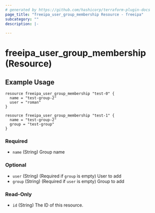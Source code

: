 ```yaml
---
# generated by https://github.com/hashicorp/terraform-plugin-docs
page_title: "freeipa_user_group_membership Resource - freeipa"
subcategory: ""
description: |-
  
---
```


# freeipa_user_group_membership (Resource)

## Example Usage
```hcl
resource freeipa_user_group_membership "test-0" {
  name = "test-group-2"
  user = "roman"
}

resource freeipa_user_group_membership "test-1" {
  name = "test-group-2"
  group = "test-group"
}
```

### Required

- `name` (String) Group name

### Optional

- `user` (String) (Required if `group` is empty) User to add
- `group` (String) (Required if `user` is empty) Group to add

### Read-Only

- `id` (String) The ID of this resource.


